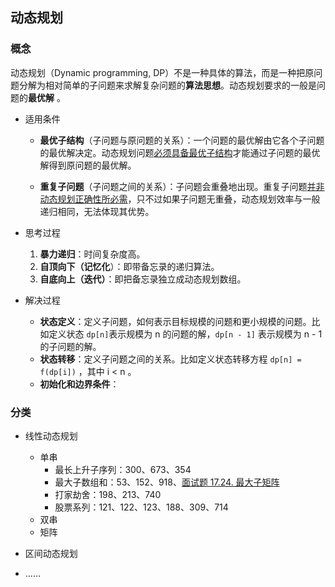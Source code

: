 ## 动态规划

### 概念

动态规划（Dynamic programming, DP）不是一种具体的算法，而是一种把原问题分解为相对简单的子问题来求解复杂问题的**算法思想**。动态规划要求的一般是问题的**最优解** 。

- 适用条件

  - **最优子结构**（子问题与原问题的关系）：一个问题的最优解由它各个子问题的最优解决定。动态规划问题<u>必须具备最优⼦结构</u>才能通过⼦问题的最优解得到原问题的最优解。

  - **重复子问题**（子问题之间的关系）：子问题会重叠地出现。重复子问题<u>并非动态规划正确性所必需</u>，只不过如果子问题无重叠，动态规划效率与一般递归相同，无法体现其优势。


- 思考过程

  1. **暴力递归**：时间复杂度高。
  2. **自顶向下（记忆化**）：即带备忘录的递归算法。
  3. **自底向上（迭代）**：即把备忘录独立成动态规划数组。


- 解决过程

  - **状态定义**：定义子问题，如何表示目标规模的问题和更小规模的问题。比如定义状态 `dp[n]`表示规模为 n 的问题的解，`dp[n - 1]` 表示规模为 n - 1的子问题的解。
  - **状态转移**：定义子问题之间的关系。比如定义状态转移方程 `dp[n] = f(dp[i])` ，其中 i < n 。
  - **初始化和边界条件**：

### 分类

- 线性动态规划

  - 单串
    - 最长上升子序列：300、673、354
    - 最大子数组和：53、152、918、[面试题 17.24. 最大子矩阵](https://leetcode-cn.com/problems/max-submatrix-lcci/)
    - 打家劫舍：198、213、740
    - 股票系列：121、122、123、188、309、714
  - 双串
  - 矩阵


- 区间动态规划
- ……





